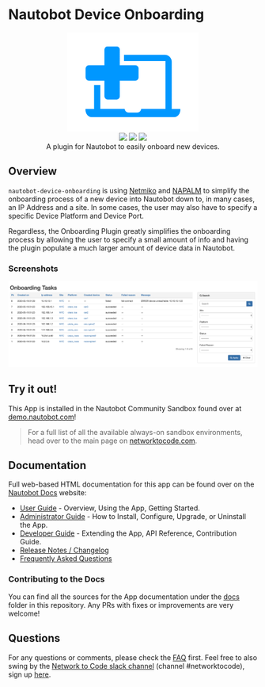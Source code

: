 # Nautobot Device Onboarding

<p align="center">
  <img src="docs/images/icon-DeviceOnboarding.png" height="200px">
  <br>
  <a href="https://github.com/nautobot/nautobot-plugin-device-onboarding/actions"><img src="https://github.com/nautobot/nautobot-plugin-device-onboarding/actions/workflows/ci.yml/badge.svg?branch=main"></a>
  <a href="https://pypi.org/project/nautobot-device-onboarding/"><img src="https://img.shields.io/pypi/v/nautobot-device-onboarding"></a>
  <a href="https://pypi.org/project/nautobot-device-onboarding/"><img src="https://img.shields.io/pypi/dm/nautobot-device-onboarding"></a>
  <br>
  A plugin for Nautobot to easily onboard new devices.
</p>

## Overview

`nautobot-device-onboarding` is using [Netmiko](https://github.com/ktbyers/netmiko) and [NAPALM](https://napalm.readthedocs.io/en/latest/) to simplify the onboarding process of a new device into Nautobot down to, in many cases, an IP Address and a site. In some cases, the user may also have to specify a specific Device Platform and Device Port.

Regardless, the Onboarding Plugin greatly simplifies the onboarding process
by allowing the user to specify a small amount of info and having the plugin populate a much larger amount of device data in Nautobot.

### Screenshots

![](docs/images/ss_onboarding_tasks_view.png)

## Try it out!

This App is installed in the Nautobot Community Sandbox found over at [demo.nautobot.com](https://demo.nautobot.com/)!

> For a full list of all the available always-on sandbox environments, head over to the main page on [networktocode.com](https://www.networktocode.com/nautobot/sandbox-environments/).

## Documentation

Full web-based HTML documentation for this app can be found over on the [Nautobot Docs](https://nbdocs.pages.dev/) website:

- [User Guide](https://nbdocs.pages.dev/apps/nautobot-plugin-device-onboarding/user/) - Overview, Using the App, Getting Started.
- [Administrator Guide](https://nbdocs.pages.dev/apps/nautobot-plugin-device-onboarding/admin/) - How to Install, Configure, Upgrade, or Uninstall the App.
- [Developer Guide](https://nbdocs.pages.dev/apps/nautobot-plugin-device-onboarding/dev/) - Extending the App, API Reference, Contribution Guide.
- [Release Notes / Changelog](https://nbdocs.pages.dev/apps/nautobot-plugin-device-onboarding/admin/admin_release_notes.html)
- [Frequently Asked Questions](https://nbdocs.pages.dev/apps/nautobot-plugin-device-onboarding/user/app_faq.html)

### Contributing to the Docs

You can find all the sources for the App documentation under the [docs](docs/) folder in this repository. Any PRs with fixes or improvements are very welcome!

## Questions

For any questions or comments, please check the [FAQ](docs/user/app_faq.md) first. Feel free to also swing by the [Network to Code slack channel](https://networktocode.slack.com/) (channel #networktocode), sign up [here](http://slack.networktocode.com/).
